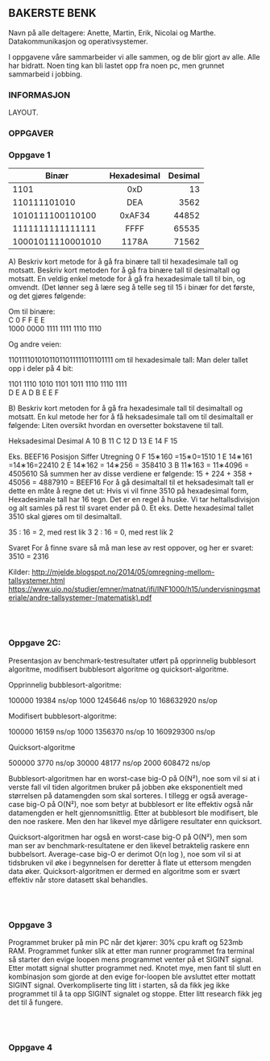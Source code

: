 

## BAKERSTE BENK
Navn på alle deltagere: Anette, Martin, Erik, Nicolai og Marthe.
Datakommunikasjon og operativsystemer.

I oppgavene våre sammarbeider vi alle sammen, og de blir gjort av alle. Alle har bidratt. Noen ting kan bli lastet opp fra noen pc, men grunnet sammarbeid i jobbing.


### INFORMASJON

LAYOUT.
 
### OPPGAVER

<h3>Oppgave 1</h3>

| Binær        | Hexadesimal           | Desimal  |
| ------------- |:-------------:| -----:|
| 1101      | 0xD | 13 |
| 110111101010      | DEA      |   3562  |
| 1010111100110100 | 0xAF34      |    44852  |
| 1111111111111111       | FFFF       |   65535 |
| 10001011110001010 | 1178A       |    71562 |

A)	 Beskriv kort metode for å gå fra binære tall til hexadesimale tall og motsatt. Beskriv kort metoden for å gå fra binære tall til desimaltall og motsatt.
En veldig enkel metode for å gå fra hexadesimale tall til bin, og omvendt. (Det lønner seg å lære seg å telle seg til 15 i binær for det første, og det gjøres følgende:

Om til binære:<br>
C   	0 		F		F		E		E<br>
1000	0000	1111	1111	1110	1110

Og andre veien:

11011110101011011011111011101111 om til hexadesimale tall:
Man deler tallet opp i deler på 4 bit:

1101	1110	1010	1101	1011	1110	1110	1111<br>
D	    E	    A	    D	    B	    E	    E	    F



B)	Beskriv kort metoden for å gå fra hexadesimale tall til desimaltall og motsatt.
En kul metode her for å få heksadesimale tall om til desimaltall er følgende:
Liten oversikt hvordan en oversetter bokstavene til tall.

Heksadesimal	Desimal
A			10
B			11
C			12
D			13
E			14
F			15

Eks. BEEF16 
Posisjon	Siffer	Utregning
0		F	15∗160 =15∗0=1510 
1		E	14∗161 =14∗16=22410
2		E	14∗162 = 14∗256 = 358410 
3		B	11∗163 = 11∗4096 = 4505610 
Så summen her av disse verdiene er følgende:
15 + 224 + 358 + 45056 = 4887910 = BEEF16 
For å gå desimaltall til et heksadesimalt tall er dette en måte å regne det ut:
Hvis vi vil finne 3510 på hexadesimal form, 
Hexadesimale tall har 16 tegn. Det er en regel å huske. Vi tar heltallsdivisjon og alt samles på rest til svaret ender på 0. Et eks. Dette hexadesimal tallet 3510 skal gjøres om til desimaltall. 

35 : 16 = 2, med rest lik 3
2 : 16 = 0, med rest lik 2

Svaret For å finne svare så må man lese av rest oppover, og her er svaret: 
3510 = 2316


Kilder:
http://mjelde.blogspot.no/2014/05/omregning-mellom-tallsystemer.html	
https://www.uio.no/studier/emner/matnat/ifi/INF1000/h15/undervisningsmateriale/andre-tallsystemer-(matematisk).pdf





<br><br>
<h3>Oppgave 2C:</h3>

Presentasjon av benchmark-testresultater utført på opprinnelig bubblesort algoritme, modifisert bubblesort algoritme og quicksort-algoritme.

Opprinnelig bubblesort-algoritme:

100000	     19384 ns/op
1000	   1245646 ns/op
10	 168632920 ns/op



Modifisert bubblesort-algoritme:

100000	     16159 ns/op
1000	   1356370 ns/op
10	 160929300 ns/op



Quicksort-algoritme

500000	      3770 ns/op
30000	     48177 ns/op
2000	    608472 ns/op



Bubblesort-algoritmen har en worst-case big-O på O(N²), noe som vil si at i verste fall vil tiden algoritmen bruker på jobben øke eksponentielt med størrelsen på datamengden som skal sorteres. 
I tillegg er også average-case big-O på O(N²), noe som betyr at bubblesort er lite effektiv også når datamengden er helt gjennomsnittlig. 
Etter at bubblesort ble modifisert, ble den noe raskere. Men den har likevel mye dårligere resultater enn quicksort. 


Quicksort-algoritmen har også en worst-case big-O på O(N²), men som man ser av benchmark-resultatene er den likevel betraktelig raskere enn bubbelsort. 
Average-case big-O er derimot O(n log ), noe som vil si at tidsbruken vil øke i begynnelsen for deretter å flate ut ettersom mengden data øker. Quicksort-algoritmen er dermed en algoritme som er svært effektiv når store datasett skal behandles.


<br><br>
<h3>Oppgave 3</h3>

Programmet bruker på min PC når det kjører: 30% cpu kraft og 523mb RAM.
Programmet funker slik at etter man runner programmet fra terminal så starter den evige loopen mens programmet venter på et SIGINT signal. Etter motatt signal shutter programmet ned.
Knotet mye, men fant til slutt en kombinasjon som gjorde at den evige for-loopen ble avsluttet etter mottatt SIGINT signal. Overkompliserte ting litt i starten, så da fikk jeg ikke programmet til å ta opp SIGINT signalet og stoppe. Etter litt research fikk jeg det til å fungere. 


<br><br>
<h3>Oppgave 4</h3>

